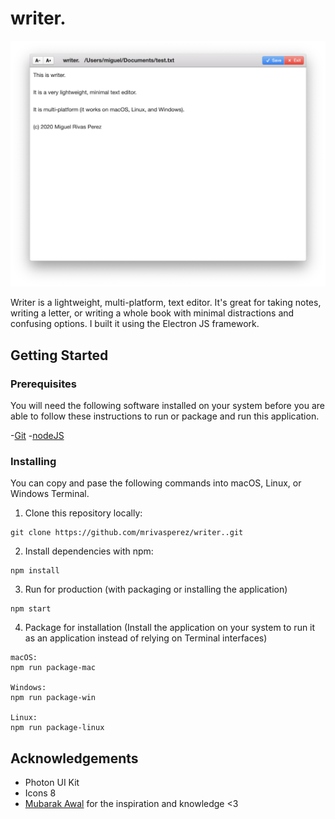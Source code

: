 # writer.

![A screenshot](assets/img/screenshot.png)

Writer is a lightweight, multi-platform, text editor. It's great for taking notes, writing a letter, or writing a whole book with minimal distractions and confusing options. I built it using the Electron JS framework.

## Getting Started

### Prerequisites

You will need the following software installed on your system before you are able to follow these instructions to run or package and run this application.

-[Git](https://git-scm.com/) -[nodeJS](https://nodejs.org/)

### Installing

You can copy and pase the following commands into macOS, Linux, or Windows Terminal.

1. Clone this repository locally:

```
git clone https://github.com/mrivasperez/writer..git
```

2. Install dependencies with npm:

```
npm install
```

3. Run for production (with packaging or installing the application)

```
npm start
```

4. Package for installation (Install the application on your system to run it as an application instead of relying on Terminal interfaces)

```
macOS:
npm run package-mac

Windows:
npm run package-win

Linux:
npm run package-linux
```

## Acknowledgements

- Photon UI Kit
- Icons 8
- [Mubarak Awal](https://awal.dev/) for the inspiration and knowledge <3
